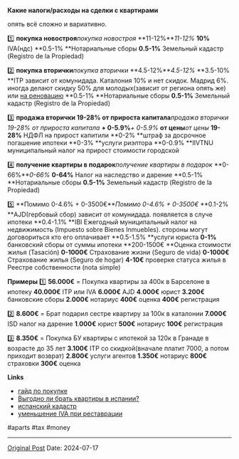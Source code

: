 **Какие налоги/расходы на сделки с квартирами**

опять всё сложно и вариативно.

1️⃣ **покупка новостроя***покупка новостроя* **11-12%***11-12%*
**10%** IVA(ндс)
**0.5-1% **Нотариальные сборы
**0.5-1%** Земельный кадастр (Registro de la Propiedad)

2️⃣ **покупка вторички***покупка вторички* **4.5-12%***4.5-12%*
**3.5-10% **ITP зависит от комунидада. Каталония 10% и нет скидок. Мадрид 6%. иногда делают скидку 50% для молодых(зависит от региона опять же) или [на реновацию](1535.md)
**0.5-1% **Нотариальные сборы
**0.5-1%** Земельный кадастр (Registro de la Propiedad)

3️⃣ **продажа вторички 19-28% от прироста капитала***продажа вторички 19-28% от прироста капитала* **+ 0-5.9%***+ 0-5.9%* **от цены***от цены*
**19-28%** НДФЛ на прирост капитили
**0-2% **штраф за досрочное погашение ипотеки
**0-3% **услуги риэлтора
**0-0.9% **IIVTNU муниципальный налог на прирост стоимости городской 

4️⃣ **получение квартиры в подарок***получение квартиры в подарок* **0-66%***0-66%*
**0-64%** Налог на наследство и дарение
**0.5-1% **Нотариальные сборы
**0.5-1%** Земельный кадастр (Registro de la Propiedad)

5️⃣ **Помимо 0-4.6% + 0-3500€***Помимо 0-4.6% + 0-3500€*
**0.1-2% **AJD(гербовый сбор) зависит от комунидада. появляется в случе ипотеки
**0.4-1.1% **IBI Ежегодный муниципальный налог на недвижимость (Impuesto sobre Bienes Inmuebles). стороны могут договориться кто его оплачивает
**0.5-1.5% **услуги юриста
**0-1%** банковский сборы от суммы ипотеки
**200-1500€ **Оценка стоимости жилья (Tasación)
**0-1000€** Страхование жизни (Seguro de vida)
**0-1000€** Страхование жилья (Seguro de hogar) 
**4-10€** проверке статуса жилья в Реестре собственности (nota simple)
 

**Примеры**
1️⃣ **56.000€** = Покупка квартиры за 400к в Барселоне в ипотеку
**40.000€** ITP или IVA
**6.000€** AJD
**4**.**000€** юрист
**3.200€** банковские сборы
**2.000€** нотариус
**400€** оценка
**400€** регистрация

2️⃣ **8.600€** = Брат подарил сестре квартиру за 100к в каталонии
**7.000€** ISD налог на дарение
**1**.**000€** юрист
**500€** нотариус
**100€** регистрация

3️⃣ **8.350€** = Покупка БУ квартиры с ипотекой за 120к в Гранаде в возрасте до 35 лет
**3.100€** ITP со скидкой(вначале платит 7000, а потом приходит возврат)
**2.800€** услуги агентов
**1.350€** нотариус
**800€** страховки
**300€** оценка

**Links**
- [гайд по покупке](https://docs.google.com/document/d/1_wdt27fV0fhSXe9Hs9ysG7DrLI925JRM4V1roUYeSb0/edit?usp=sharing)
- [Выгодно ли брать квартиры в испании?](1292.md)
- [испанский кадастр](1537.md)
- [уменьшение IVA при реставрации](1561.md)

#aparts #tax #money

---
[Original Post](https://t.me/lev2tarragona/2415)
Date: 2024-07-17
